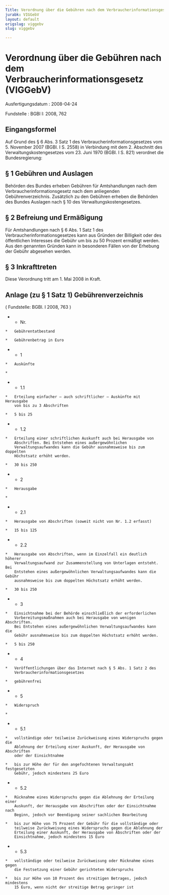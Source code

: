 ```yaml
---
Title: Verordnung über die Gebühren nach dem Verbraucherinformationsgesetz
jurabk: VIGGebV
layout: default
origslug: viggebv
slug: viggebv

---
```


# Verordnung über die Gebühren nach dem Verbraucherinformationsgesetz (VIGGebV)

Ausfertigungsdatum
:   2008-04-24

Fundstelle
:   BGBl I: 2008, 762


## Eingangsformel

Auf Grund des § 6 Abs. 3 Satz 1 des Verbraucherinformationsgesetzes
vom 5. November 2007 (BGBl. I S. 2558) in Verbindung mit dem 2.
Abschnitt des Verwaltungskostengesetzes vom 23. Juni 1970 (BGBl. I S.
821) verordnet die Bundesregierung:


## § 1 Gebühren und Auslagen

Behörden des Bundes erheben Gebühren für Amtshandlungen nach dem
Verbraucherinformationsgesetz nach dem anliegenden
Gebührenverzeichnis. Zusätzlich zu den Gebühren erheben die Behörden
des Bundes Auslagen nach § 10 des Verwaltungskostengesetzes.


## § 2 Befreiung und Ermäßigung

Für Amtshandlungen nach § 6 Abs. 1 Satz 1 des
Verbraucherinformationsgesetzes kann aus Gründen der Billigkeit oder
des öffentlichen Interesses die Gebühr um bis zu 50 Prozent ermäßigt
werden. Aus den genannten Gründen kann in besonderen Fällen von der
Erhebung der Gebühr abgesehen werden.


## § 3 Inkrafttreten

Diese Verordnung tritt am 1. Mai 2008 in Kraft.


## Anlage (zu § 1 Satz 1) Gebührenverzeichnis

( Fundstelle: BGBl. I 2008, 763 )

*    *   Nr.

    *   Gebührentatbestand

    *   Gebührenbetrag in Euro


*    *   1

    *   Auskünfte

    *

*    *   1.1

    *   Erteilung einfacher – auch schriftlicher – Auskünfte mit Herausgabe
        von bis zu 3 Abschriften

    *   5 bis 25


*    *   1.2

    *   Erteilung einer schriftlichen Auskunft auch bei Herausgabe von
        Abschriften. Bei Entstehen eines außergewöhnlichen
        Verwaltungsaufwandes kann die Gebühr ausnahmsweise bis zum doppelten
        Höchstsatz erhöht werden.

    *   30 bis 250


*    *   2

    *   Herausgabe

    *

*    *   2.1

    *   Herausgabe von Abschriften (soweit nicht von Nr. 1.2 erfasst)

    *   15 bis 125


*    *   2.2

    *   Herausgabe von Abschriften, wenn im Einzelfall ein deutlich höherer
        Verwaltungsaufwand zur Zusammenstellung von Unterlagen entsteht. Bei
        Entstehen eines außergewöhnlichen Verwaltungsaufwandes kann die Gebühr
        ausnahmsweise bis zum doppelten Höchstsatz erhöht werden.

    *   30 bis 250


*    *   3

    *   Einsichtnahme bei der Behörde einschließlich der erforderlichen
        Vorbereitungsmaßnahmen auch bei Herausgabe von wenigen Abschriften.
        Bei Entstehen eines außergewöhnlichen Verwaltungsaufwandes kann die
        Gebühr ausnahmsweise bis zum doppelten Höchstsatz erhöht werden.

    *   5 bis 250


*    *   4

    *   Veröffentlichungen über das Internet nach § 5 Abs. 1 Satz 2 des
        Verbraucherinformationsgesetzes

    *   gebührenfrei


*    *   5

    *   Widerspruch

    *

*    *   5.1

    *   vollständige oder teilweise Zurückweisung eines Widerspruchs gegen die
        Ablehnung der Erteilung einer Auskunft, der Herausgabe von Abschriften
        oder der Einsichtnahme

    *   bis zur Höhe der für den angefochtenen Verwaltungsakt festgesetzten
        Gebühr, jedoch mindestens 25 Euro


*    *   5.2

    *   Rücknahme eines Widerspruchs gegen die Ablehnung der Erteilung einer
        Auskunft, der Herausgabe von Abschriften oder der Einsichtnahme nach
        Beginn, jedoch vor Beendigung seiner sachlichen Bearbeitung

    *   bis zur Höhe von 75 Prozent der Gebühr für die vollständige oder
        teilweise Zurückweisung eines Widerspruchs gegen die Ablehnung der
        Erteilung einer Auskunft, der Herausgabe von Abschriften oder der
        Einsichtnahme, jedoch mindestens 15 Euro


*    *   5.3

    *   vollständige oder teilweise Zurückweisung oder Rücknahme eines gegen
        die Festsetzung einer Gebühr gerichteten Widerspruchs

    *   bis zur Höhe von 10 Prozent des streitigen Betrages, jedoch mindestens
        15 Euro, wenn nicht der streitige Betrag geringer ist



